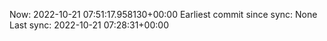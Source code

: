 Now: 2022-10-21 07:51:17.958130+00:00 Earliest commit since sync: None Last sync: 2022-10-21 07:28:31+00:00
